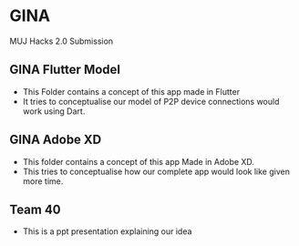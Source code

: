 # GINA
MUJ Hacks 2.0 Submission

## GINA Flutter Model
- This Folder contains a concept of this app made in Flutter
- It tries to conceptualise our model of P2P device connections would work using Dart.

## GINA Adobe XD
- This folder contains a concept of this app Made in Adobe XD.
- This tries to conceptualise how our complete app would look like given more time.

## Team 40 
- This is a ppt presentation explaining our idea